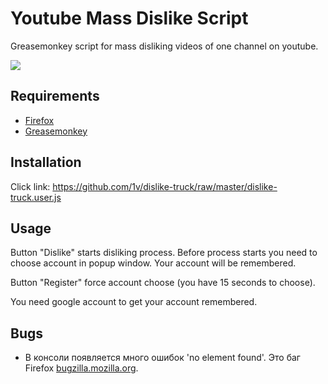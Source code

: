 # Youtube Mass Dislike Script

Greasemonkey script for mass disliking videos of one channel on youtube.

![](http://img-fotki.yandex.ru/get/61897/203537249.15/0_15bc3d_c0b10cf9_orig.png)

## Requirements
* [Firefox](https://www.mozilla.org/firefox/new/)
* [Greasemonkey](https://addons.mozilla.org/firefox/addon/greasemonkey/)

## Installation
Click link: https://github.com/1v/dislike-truck/raw/master/dislike-truck.user.js

## Usage

Button "Dislike" starts disliking process. Before process starts you need to choose account in popup window. Your account will be remembered.

Button "Register" force account choose (you have 15 seconds to choose).

You need google account to get your account remembered.

## Bugs

* В консоли появляется много ошибок 'no element found'. Это баг Firefox [bugzilla.mozilla.org](https://bugzilla.mozilla.org/show_bug.cgi?id=884693).

